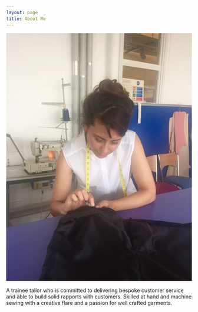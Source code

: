 ```yaml
---
layout: page
title: About Me
---
```


![Caterina Giolo](/public/img/about_me.jpg)

A trainee tailor who is committed to delivering bespoke customer service and
able to build solid rapports with customers.
Skilled at hand and machine sewing with a creative flare
and a passion for well crafted garments.
